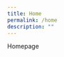 ```yaml
---
title: Home
permalink: /home
description: ""
---
```

<style>
	#main-content .bp-section {padding:0;}
	#main-content .bp-section-pagetitle {display:none;}
	#main-content .bp-container {width:100%;max-width:100%;padding:0!important;}
	#main-content .bp-container .row {margin:0!important;}
</style>



<p>Homepage</p>